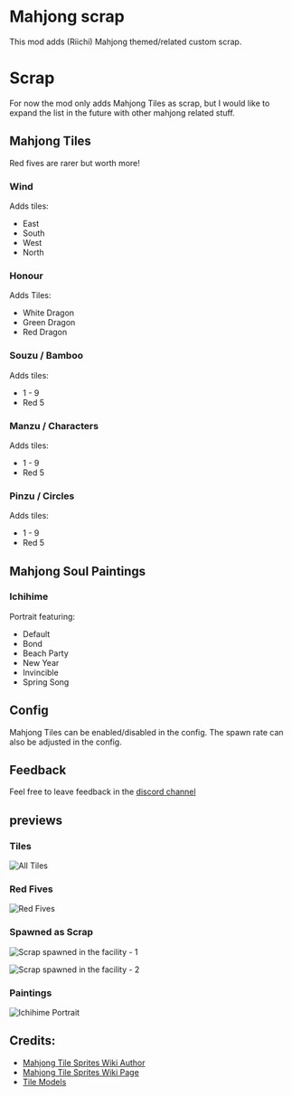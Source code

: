 # Mahjong scrap
This mod adds (Riichi) Mahjong themed/related custom scrap.

# Scrap
For now the mod only adds Mahjong Tiles as scrap, but I would like to expand the list in the future with other mahjong related stuff.

## Mahjong Tiles
Red fives are rarer but worth more!

### Wind
Adds tiles:
- East
- South
- West
- North

### Honour
Adds Tiles:
- White Dragon
- Green Dragon
- Red Dragon

### Souzu / Bamboo
Adds tiles:
- 1 - 9
- Red 5

### Manzu / Characters
Adds tiles:
- 1 - 9
- Red 5

### Pinzu / Circles
Adds tiles:
- 1 - 9
- Red 5

## Mahjong Soul Paintings

### Ichihime
Portrait featuring:
- Default
- Bond
- Beach Party
- New Year
- Invincible
- Spring Song

## Config
Mahjong Tiles can be enabled/disabled in the config.
The spawn rate can also be adjusted in the config.

## Feedback
Feel free to leave feedback in the [discord channel](https://discord.com/channels/1168655651455639582/1292962953309585569)

## previews

### Tiles
![All Tiles](https://raw.githubusercontent.com/347956/MahjongScrap/refs/heads/main/Previews/Tiles_Preview.png)


### Red Fives
![Red Fives](https://raw.githubusercontent.com/347956/MahjongScrap/refs/heads/main/Previews/Red_Fives.png)

### Spawned as Scrap
![Scrap spawned in the facility - 1](https://raw.githubusercontent.com/347956/MahjongScrap/refs/heads/main/Previews/Tiles_Spawnable.png)

![Scrap spawned in the facility - 2](https://raw.githubusercontent.com/347956/MahjongScrap/refs/heads/main/Previews/Tiles_Spawnable%202.png)


### Paintings
![Ichihime Portrait](https://raw.githubusercontent.com/347956/MahjongScrap/refs/heads/main/Previews/Painting_Preview.png)

## Credits:
- [Mahjong Tile Sprites Wiki Author](https://commons.wikimedia.org/wiki/User:Cangjie6#%E9%BA%BB%E9%9B%80%E7%89%8C)
- [Mahjong Tile Sprites Wiki Page](https://en.wikipedia.org/wiki/Mahjong_tiles#)
- [Tile Models](https://skfb.ly/os987)